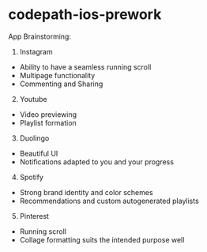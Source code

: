 # codepath-ios-prework
App Brainstorming:

1. Instagram
- Ability to have a seamless running scroll 
- Multipage functionality 
- Commenting and Sharing 

2. Youtube 
- Video previewing 
- Playlist formation

3. Duolingo 
- Beautiful UI 
- Notifications adapted to you and your progress

4. Spotify 
- Strong brand identity and color schemes
- Recommendations and custom autogenerated playlists

5. Pinterest 
- Running scroll 
- Collage formatting suits the intended purpose well 


